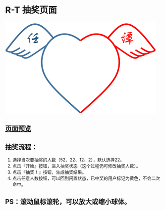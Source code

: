 # R-T 抽奖页面

[![Logo](./img/logo.png "点击图片打开预览页")](https://renqiang06.github.io/Lottery4R-T)

## [页面预览](https://renqiang06.github.io/Lottery4R-T "点击访问页面")

## 抽奖流程：

1. 选择当次要抽奖的人数（52、22、12、2），默认选择22。
2. 点击『开始』按钮，进入抽奖状态（这个过程仍可修改抽奖人数）。
3. 点击『抽奖！』按钮，生成抽奖结果。
4. 点击任意人数按钮，可以回到闲置状态，已中奖的用户标记为黄色，不会二次命中。

## PS：滚动鼠标滚轮，可以放大或缩小球体。
